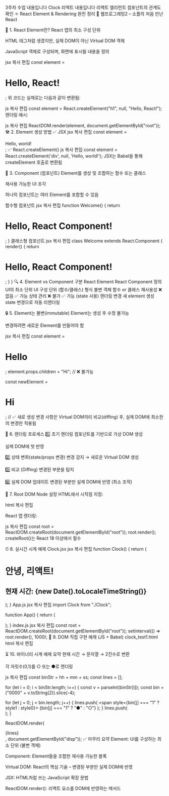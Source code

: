 3주차 수업 내용입니다
Clock 리액트 내용입니다
리액트 엘리먼트 컴포넌트의 관계도 확인
⚛️ React Element & Rendering 완전 정리
📘 웹프로그래밍2 – 소플의 처음 만난 React

🔹 1. React Element란?
React 앱의 최소 구성 단위

HTML 태그처럼 생겼지만, 실제 DOM이 아닌 Virtual DOM 객체

JavaScript 객체로 구성되며, 화면에 표시될 내용을 정의

jsx
복사
편집
const element = <h1>Hello, React!</h1>;
위 코드는 실제로는 다음과 같이 변환됨:

js
복사
편집
const element = React.createElement("h1", null, "Hello, React!");
렌더링 예시:

js
복사
편집
ReactDOM.render(element, document.getElementById("root"));
🛠️ 2. Element 생성 방법
✅ JSX
jsx
복사
편집
const element = <div>Hello, world!</div>;
✅ React.createElement()
js
복사
편집
const element = React.createElement('div', null, 'Hello, world!');
JSX는 Babel을 통해 createElement 호출로 변환됨

🔧 3. Component (컴포넌트)
Element를 생성 및 조합하는 함수 또는 클래스

재사용 가능한 UI 조각

하나의 컴포넌트는 여러 Element를 포함할 수 있음

함수형 컴포넌트
jsx
복사
편집
function Welcome() {
  return <h1>Hello, React Component!</h1>;
}
클래스형 컴포넌트
jsx
복사
편집
class Welcome extends React.Component {
  render() {
    return <h1>Hello, React Component!</h1>;
  }
}
🔍 4. Element vs Component
구분	React Element	React Component
정의	UI의 최소 단위	UI 구성 단위 (함수/클래스)
형식	불변 객체	함수 or 클래스
재사용성	❌ 없음	✅ 가능
상태 관리	❌ 불가	✅ 가능 (state 사용)
렌더링 변경	새 element 생성	state 변경으로 자동 리렌더링

🔒 5. Element는 불변(immutable)
Element는 생성 후 수정 불가능

변경하려면 새로운 Element를 만들어야 함

jsx
복사
편집
const element = <h1>Hello</h1>;
element.props.children = "Hi"; // ❌ 불가능

const newElement = <h1>Hi</h1>; // ✅ 새로 생성
변경 사항은 Virtual DOM끼리 비교(diffing) 후, 실제 DOM에 최소한의 변경만 적용됨

🔄 6. 렌더링 프로세스
1️⃣ 초기 렌더링
컴포넌트를 기반으로 가상 DOM 생성

실제 DOM에 첫 반영

2️⃣ 상태 변화(state/props 변경)
변경 감지 → 새로운 Virtual DOM 생성

3️⃣ 비교 (Diffing)
변경된 부분을 탐지

4️⃣ 실제 DOM 업데이트
변경된 부분만 실제 DOM에 반영 (최소 조작)

🧱 7. Root DOM Node 설정
HTML에서 시작점 지정:

html
복사
편집
<!-- public/index.html -->
<div id="root"></div>
React 앱 렌더링:

js
복사
편집
const root = ReactDOM.createRoot(document.getElementById("root"));
root.render(<App />);
createRoot()는 React 18 이상에서 필수

⏰ 8. 실시간 시계 예제
Clock.jsx
jsx
복사
편집
function Clock() {
  return (
    <div>
      <h1>안녕, 리액트!</h1>
      <h2>현재 시간: {new Date().toLocaleTimeString()}</h2>
    </div>
  );
}
App.js
jsx
복사
편집
import Clock from "./Clock";

function App() {
  return (
    <div>
      <Clock />
    </div>
  );
}
index.js
jsx
복사
편집
const root = ReactDOM.createRoot(document.getElementById("root"));
setInterval(() => root.render(<App />), 1000);
🧪 9. DOM 직접 구현 예제 (JS + Babel)
clock_test1.html
html
복사
편집
<script type="text/babel">
setInterval(() => {
  const elem = (
    <div>
      <h1>안녕, 리액트!</h1>
      <h2>현재 시간: {new Date().toLocaleTimeString()}</h2>
    </div>
  );
  ReactDOM.render(elem, document.getElementById("root"));
}, 1000);
</script>
⏳ 10. 바이너리 시계 예제 요약
현재 시간 → 문자열 → 2진수로 변환

각 자릿수(0,1)를 ○ 또는 ●로 렌더링

js
복사
편집
const binStr = hh + mm + ss;
const lines = [];

for (let i = 0; i < binStr.length; i++) {
  const v = parseInt(binStr[i]);
  const bin = ("0000" + v.toString(2)).slice(-4);

  for (let j = 0; j < bin.length; j++) {
    lines.push(
      <span style={bin[j] === "1" ? style1 : style0}>
        {bin[j] === "1" ? "●" : "○"}
      </span>
    );
  }
  lines.push(<br />);
}

ReactDOM.render(<div>{lines}</div>, document.getElementById("disp"));
✅ 마무리 요약
Element: UI를 구성하는 최소 단위 (불변 객체)

Component: Element들을 조합한 재사용 가능한 블록

Virtual DOM: React의 핵심 기술 – 변경된 부분만 실제 DOM에 반영

JSX: HTML처럼 쓰는 JavaScript 확장 문법

ReactDOM.render(): 리액트 요소를 DOM에 반영하는 메서드

